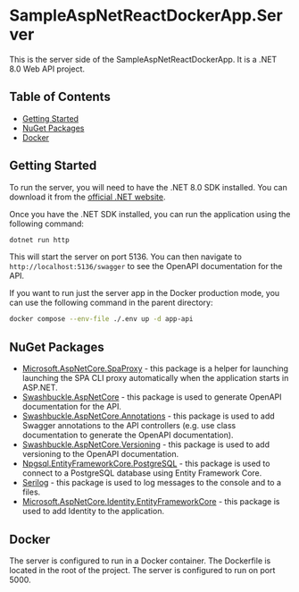 ﻿# SampleAspNetReactDockerApp.Server

This is the server side of the SampleAspNetReactDockerApp. It is a .NET 8.0 Web API project.

## Table of Contents

- [Getting Started](#getting-started)
- [NuGet Packages](#nuget-packages)
- [Docker](#docker)

## Getting Started

To run the server, you will need to have the .NET 8.0 SDK installed. You can download it from the [official .NET website](https://dotnet.microsoft.com/download).

Once you have the .NET SDK installed, you can run the application using the following command:

```bash
dotnet run http
```

This will start the server on port 5136. You can then navigate to `http://localhost:5136/swagger` to see the OpenAPI documentation for the API.

If you want to run just the server app in the Docker production mode, you can use the following command in the parent directory:

```bash
docker compose --env-file ./.env up -d app-api
```

## NuGet Packages

- [Microsoft.AspNetCore.SpaProxy](https://www.nuget.org/packages/Microsoft.AspNetCore.SpaProxy) - this package is a helper for launching launching the SPA CLI proxy automatically when the application starts in ASP.NET.
- [Swashbuckle.AspNetCore](https://www.nuget.org/packages/Swashbuckle.AspNetCore) - this package is used to generate OpenAPI documentation for the API.
- [Swashbuckle.AspNetCore.Annotations](https://www.nuget.org/packages/Swashbuckle.AspNetCore.Annotations) - this package is used to add Swagger annotations to the API controllers (e.g. use class documentation to generate the OpenAPI documentation).
- [Swashbuckle.AspNetCore.Versioning](https://www.nuget.org/packages/Swashbuckle.AspNetCore.Versioning) - this package is used to add versioning to the OpenAPI documentation.
- [Npgsql.EntityFrameworkCore.PostgreSQL](https://www.nuget.org/packages/Npgsql.EntityFrameworkCore.PostgreSQL) - this package is used to connect to a PostgreSQL database using Entity Framework Core.
- [Serilog](https://www.nuget.org/packages/Serilog) - this package is used to log messages to the console and to a files.
- [Microsoft.AspNetCore.Identity.EntityFrameworkCore](https://www.nuget.org/packages/Microsoft.AspNetCore.Identity.EntityFrameworkCore) - this package is used to add Identity to the application.

## Docker

The server is configured to run in a Docker container. The Dockerfile is located in the root of the project. The server is configured to run on port 5000.